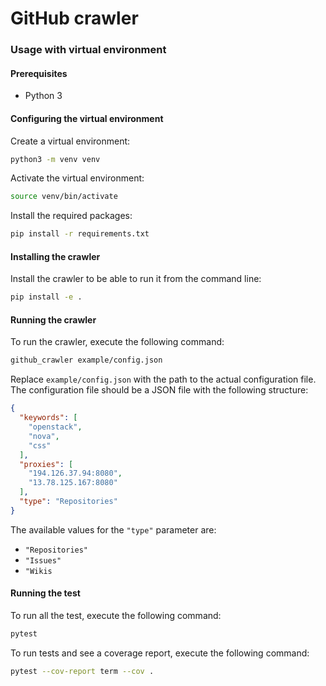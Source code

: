 # GitHub crawler

### Usage with virtual environment

#### Prerequisites
- Python 3

#### Configuring the virtual environment
Create a virtual environment:
```bash
python3 -m venv venv
```

Activate the virtual environment:
```bash
source venv/bin/activate
```

Install the required packages:
```bash
pip install -r requirements.txt
```

#### Installing the crawler
Install the crawler to be able to run it from the command line:
```bash
pip install -e .
```

#### Running the crawler
To run the crawler, execute the following command:
```bash
github_crawler example/config.json
```
Replace `example/config.json` with the path to the actual configuration file.
The configuration file should be a JSON file with the following structure:
```json
{
  "keywords": [
    "openstack",
    "nova",
    "css"
  ],
  "proxies": [
    "194.126.37.94:8080",
    "13.78.125.167:8080"
  ],
  "type": "Repositories"
}
```
The available values for the `"type"` parameter are:
- `"Repositories"`
- `"Issues"`
- `"Wikis`

#### Running the test
To run all the test, execute the following command:
```bash
pytest
```

To run tests and see a coverage report, execute the following command:
```bash
pytest --cov-report term --cov .
```
